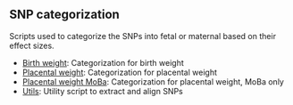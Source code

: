 ## SNP categorization

Scripts used to categorize the SNPs into fetal or maternal based on their effect sizes.

- [Birth weight](categorise_bw.pl): Categorization for birth weight
- [Placental weight](categorise_maternal_fetal.pl): Categorization for placental weight
- [Placental weight MoBa](categorise_maternal_fetal_moba.pl): Categorization for placental weight, MoBa only
- [Utils](extract_and_align_snps.pl): Utility script to extract and align SNPs
